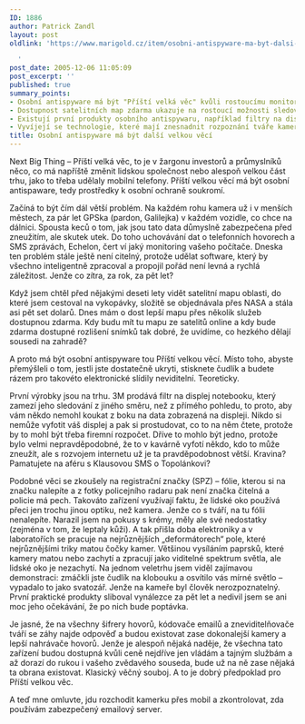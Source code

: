 ```yaml
---
ID: 1886
author: Patrick Zandl
layout: post
oldlink: 'https://www.marigold.cz/item/osobni-antispyware-ma-byt-dalsi-velkou-veci

  '
post_date: 2005-12-06 11:05:09
post_excerpt: ''
published: true
summary_points:
- Osobní antispyware má být "Příští velká věc" kvůli rostoucímu monitoringu.
- Dostupnost satelitních map zdarma ukazuje na rostoucí možnosti sledování.
- Existují první produkty osobního antispywaru, například filtry na displeje.
- Vyvíjejí se technologie, které mají znesnadnit rozpoznání tváře kamerami.
title: Osobní antispyware má být další velkou věcí
---
```


<p>Next Big Thing – Příští velká věc, to je v žargonu investorů a průmyslníků něco, co má napříště změnit lidskou společnost nebo alespoň velkou část trhu, jako to třeba udělaly mobilní telefony. Příští velkou věcí má být osobní antispaware, tedy prostředky k osobní ochraně soukromí. </p>

<p>Začíná to být čím dál větší problém. Na každém rohu kamera už i v menších městech, za pár let GPSka (pardon, Galilejka) v každém vozidle, co chce na dálnici. Spousta keců o tom, jak jsou tato data důmyslně zabezpečena před zneužitím, ale skutek utek. Do toho uchovávání dat o telefonních hovorech a SMS zprávách, Echelon, čert ví jaký monitoring vašeho počítače. Dneska ten problém stále ještě není citelný, protože udělat software, který by všechno inteligentně zpracoval a propojil pořád není levná a rychlá záležitost. Jenže co zítra, za rok, za pět let? </p>

<p>Když jsem chtěl před nějakými deseti lety vidět satelitní mapu oblasti, do které jsem cestoval na vykopávky, složitě se objednávala přes NASA a stála asi pět set dolarů. Dnes mám o dost lepší mapu přes několik služeb dostupnou zdarma. Kdy budu mít tu mapu ze satelitů online a kdy bude zdarma dostupné rozlišení snímků tak dobré, že uvidíme, co hezkého dělají sousedi na zahradě?</p>

<p>A proto má být osobní antispyware tou Příští velkou věcí. Místo toho, abyste přemýšleli o tom, jestli jste dostatečně ukryti, stisknete čudlík a budete rázem pro takovéto elektronické slídily neviditelní. Teoreticky. </p>

<p>První výrobky jsou na trhu. 3M prodává filtr na displej notebooku, který zamezí jeho sledování z jiného směru, než z přímého pohledu, to proto, aby vám někdo nemohl koukat z boku na data zobrazená na displeji. Nikdo si nemůže vyfotit váš displej a pak si prostudovat, co to na něm čtete, protože by to mohl být třeba firemní rozpočet. Dříve to mohlo být jedno, protože bylo velmi nepravděpodobné, že to v kavárně vyfotí někdo, kdo to může zneužít, ale s rozvojem internetu už je ta pravděpodobnost větší. Kravina? Pamatujete na aféru s Klausovou SMS o Topolánkovi?</p>

<p>Podobné věci se zkoušely na registrační značky (SPZ) – fólie, kterou si na značku nalepíte a z fotky policejního radaru pak není značka čitelná a policie má pech. Takováto zařízení využívají faktu, že lidské oko používá přeci jen trochu jinou optiku, než kamera. Jenže co s tváří, na tu fólii nenalepíte. Narazil jsem na pokusy s krémy, měly ale své nedostatky (zejména v tom, že leptaly kůži). A tak přišla doba elektroniky a v laboratořích se pracuje na nejrůznějších „deformátorech“ pole, které nejrůznějšími triky matou čočky kamer. Většinou vysíláním paprsků, které kamery matou nebo zachytí a zpracují jako viditelné spektrum světla, ale lidské oko je nezachytí. Na jednom veletrhu jsem viděl zajímavou demonstraci: zmáčkli jste čudlík na klobouku a osvítilo vás mírné světlo – vypadalo to jako svatozář. Jenže na kameře byl člověk nerozpoznatelný. První praktické produkty sliboval vynálezce za pět let a nedivil jsem se ani moc jeho očekávání, že po nich bude poptávka. </p>

<p>Je jasné, že na všechny šifrery hovorů, kódovače emailů a zneviditelňovače tváří se záhy najde odpověď a budou existovat zase dokonalejší kamery a lepší nahrávače hovorů. Jenže je alespoň nějaká naděje, že všechna tato zařízení budou dostupná kvůli ceně nejdříve jen vládám a tajným službám a až dorazí do rukou i vašeho zvědavého souseda, bude už na ně zase nějaká ta obrana existovat. Klasický věčný souboj. A to je dobrý předpoklad pro Příští velkou věc. </p>

<p>A teď mne omluvte, jdu rozchodit kamerku přes mobil a zkontrolovat, zda používám zabezpečený emailový server.
</p>